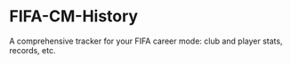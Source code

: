 # FIFA-CM-History
A comprehensive tracker for your FIFA career mode: club and player stats, records, etc.
